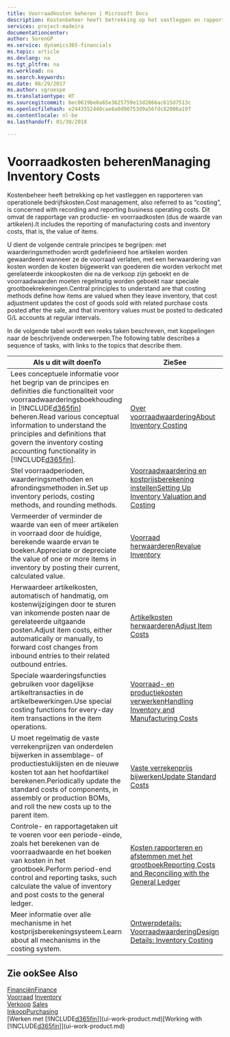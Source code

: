 ```yaml
---
title: Voorraadkosten beheren | Microsoft Docs
description: Kostenbeheer heeft betrekking op het vastleggen en rapporteren van operationele bedrijfskosten. Dit omvat de rapportage van productie- en voorraadkosten (dus de waarde van artikelen).
services: project-madeira
documentationcenter: 
author: SorenGP
ms.service: dynamics365-financials
ms.topic: article
ms.devlang: na
ms.tgt_pltfrm: na
ms.workload: na
ms.search.keywords: 
ms.date: 08/29/2017
ms.author: sgroespe
ms.translationtype: HT
ms.sourcegitcommit: bec0619be0a65e3625759e13d2866ac615d7513c
ms.openlocfilehash: e2443552440cae8a0d90753d9a56fdc82006a197
ms.contentlocale: nl-be
ms.lasthandoff: 01/30/2018

---
```

# <a name="managing-inventory-costs"></a><span data-ttu-id="4b267-104">Voorraadkosten beheren</span><span class="sxs-lookup"><span data-stu-id="4b267-104">Managing Inventory Costs</span></span>
<span data-ttu-id="4b267-105">Kostenbeheer heeft betrekking op het vastleggen en rapporteren van operationele bedrijfskosten.</span><span class="sxs-lookup"><span data-stu-id="4b267-105">Cost management, also referred to as “costing”, is concerned with recording and reporting business operating costs.</span></span> <span data-ttu-id="4b267-106">Dit omvat de rapportage van productie- en voorraadkosten (dus de waarde van artikelen).</span><span class="sxs-lookup"><span data-stu-id="4b267-106">It includes the reporting of manufacturing costs and inventory costs, that is, the value of items.</span></span>   

<span data-ttu-id="4b267-107">U dient de volgende centrale principes te begrijpen: met waarderingsmethoden wordt gedefinieerd hoe artikelen worden gewaardeerd wanneer ze de voorraad verlaten, met een herwaardering van kosten worden de kosten bijgewerkt van goederen die worden verkocht met gerelateerde inkoopkosten die na de verkoop zijn geboekt en de voorraadwaarden moeten regelmatig worden geboekt naar speciale grootboekrekeningen.</span><span class="sxs-lookup"><span data-stu-id="4b267-107">Central principles to understand are that costing methods define how items are valued when they leave inventory, that cost adjustment updates the cost of goods sold with related purchase costs posted after the sale, and that inventory values must be posted to dedicated G/L accounts at regular intervals.</span></span>

<span data-ttu-id="4b267-108">In de volgende tabel wordt een reeks taken beschreven, met koppelingen naar de beschrijvende onderwerpen.</span><span class="sxs-lookup"><span data-stu-id="4b267-108">The following table describes a sequence of tasks, with links to the topics that describe them.</span></span>

|<span data-ttu-id="4b267-109">**Als u dit wilt doen**</span><span class="sxs-lookup"><span data-stu-id="4b267-109">**To**</span></span>|<span data-ttu-id="4b267-110">**Zie**</span><span class="sxs-lookup"><span data-stu-id="4b267-110">**See**</span></span>|  
|------------|-------------|  
|<span data-ttu-id="4b267-111">Lees conceptuele informatie voor het begrip van de principes en definities die functionaliteit voor voorraadwaarderingsboekhouding in [!INCLUDE[d365fin](includes/d365fin_md.md)] beheren.</span><span class="sxs-lookup"><span data-stu-id="4b267-111">Read various conceptual information to understand the principles and definitions that govern the inventory costing accounting functionality in [!INCLUDE[d365fin](includes/d365fin_md.md)].</span></span>|[<span data-ttu-id="4b267-112">Over voorraadwaardering</span><span class="sxs-lookup"><span data-stu-id="4b267-112">About Inventory Costing</span></span>](finance-learn-about-costing.md)|  
|<span data-ttu-id="4b267-113">Stel voorraadperioden, waarderingsmethoden en afrondingsmethoden in.</span><span class="sxs-lookup"><span data-stu-id="4b267-113">Set up inventory periods, costing methods, and rounding methods.</span></span>|[<span data-ttu-id="4b267-114">Voorraadwaardering en kostprijsberekening instellen</span><span class="sxs-lookup"><span data-stu-id="4b267-114">Setting Up Inventory Valuation and Costing</span></span>](finance-set-up-inventory-valuation-and-costing.md)|
|<span data-ttu-id="4b267-115">Vermeerder of verminder de waarde van een of meer artikelen in voorraad door de huidige, berekende waarde ervan te boeken.</span><span class="sxs-lookup"><span data-stu-id="4b267-115">Appreciate or depreciate the value of one or more items in inventory by posting their current, calculated value.</span></span>|[<span data-ttu-id="4b267-116">Voorraad herwaarderen</span><span class="sxs-lookup"><span data-stu-id="4b267-116">Revalue Inventory</span></span>](inventory-how-revalue-inventory.md)|
|<span data-ttu-id="4b267-117">Herwaardeer artikelkosten, automatisch of handmatig, om kostenwijzigingen door te sturen van inkomende posten naar de gerelateerde uitgaande posten.</span><span class="sxs-lookup"><span data-stu-id="4b267-117">Adjust item costs, either automatically or manually, to forward cost changes from inbound entries to their related outbound entries.</span></span>|[<span data-ttu-id="4b267-118">Artikelkosten herwaarderen</span><span class="sxs-lookup"><span data-stu-id="4b267-118">Adjust Item Costs</span></span>](inventory-how-adjust-item-costs.md)|
|<span data-ttu-id="4b267-119">Speciale waarderingsfuncties gebruiken voor dagelijkse artikeltransacties in de artikelbewerkingen.</span><span class="sxs-lookup"><span data-stu-id="4b267-119">Use special costing functions for every-day item transactions in the item operations.</span></span>|[<span data-ttu-id="4b267-120">Voorraad- en productiekosten verwerken</span><span class="sxs-lookup"><span data-stu-id="4b267-120">Handling Inventory and Manufacturing Costs</span></span>](finance-handle-inventory-and-manufacturing-costs.md)|  
|<span data-ttu-id="4b267-121">U moet regelmatig de vaste verrekenprijzen van onderdelen bijwerken in assemblage- of productiestuklijsten en de nieuwe kosten tot aan het hoofdartikel berekenen.</span><span class="sxs-lookup"><span data-stu-id="4b267-121">Periodically update the standard costs of components, in assembly or production BOMs, and roll the new costs up to the parent item.</span></span>|[<span data-ttu-id="4b267-122">Vaste verrekenprijs bijwerken</span><span class="sxs-lookup"><span data-stu-id="4b267-122">Update Standard Costs</span></span>](finance-how-to-update-standard-costs.md)|
|<span data-ttu-id="4b267-123">Controle- en rapportagetaken uit te voeren voor een periode-einde, zoals het berekenen van de voorraadwaarde en het boeken van kosten in het grootboek.</span><span class="sxs-lookup"><span data-stu-id="4b267-123">Perform period-end control and reporting tasks, such calculate the value of inventory and post costs to the general ledger.</span></span>|[<span data-ttu-id="4b267-124">Kosten rapporteren en afstemmen met het grootboek</span><span class="sxs-lookup"><span data-stu-id="4b267-124">Reporting Costs and Reconciling with the General Ledger</span></span>](finance-report-costs-and-reconcile-with-the-general-ledger.md)|  
|<span data-ttu-id="4b267-125">Meer informatie over alle mechanisme in het kostprijsberekeningsysteem.</span><span class="sxs-lookup"><span data-stu-id="4b267-125">Learn about all mechanisms in the costing system.</span></span>|[<span data-ttu-id="4b267-126">Ontwerpdetails: Voorraadwaardering</span><span class="sxs-lookup"><span data-stu-id="4b267-126">Design Details: Inventory Costing</span></span>](design-details-inventory-costing.md)|  

## <a name="see-also"></a><span data-ttu-id="4b267-127">Zie ook</span><span class="sxs-lookup"><span data-stu-id="4b267-127">See Also</span></span>  
 [<span data-ttu-id="4b267-128">Financiën</span><span class="sxs-lookup"><span data-stu-id="4b267-128">Finance</span></span>](finance.md)  
 <span data-ttu-id="4b267-129">[Voorraad](inventory-manage-inventory.md) </span><span class="sxs-lookup"><span data-stu-id="4b267-129">[Inventory](inventory-manage-inventory.md) </span></span>  
 <span data-ttu-id="4b267-130">[Verkoop](sales-manage-sales.md) </span><span class="sxs-lookup"><span data-stu-id="4b267-130">[Sales](sales-manage-sales.md) </span></span>  
 [<span data-ttu-id="4b267-131">Inkoop</span><span class="sxs-lookup"><span data-stu-id="4b267-131">Purchasing</span></span>](purchasing-manage-purchasing.md)  
 <span data-ttu-id="4b267-132">[Werken met [!INCLUDE[d365fin](includes/d365fin_md.md)]](ui-work-product.md)</span><span class="sxs-lookup"><span data-stu-id="4b267-132">[Working with [!INCLUDE[d365fin](includes/d365fin_md.md)]](ui-work-product.md)</span></span>

